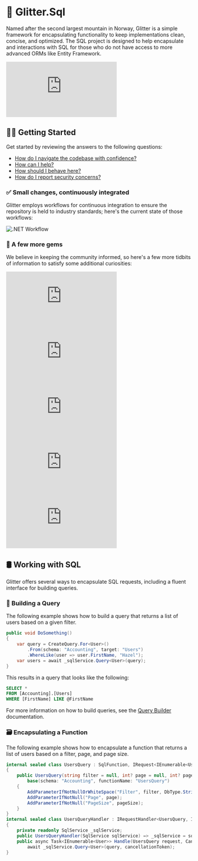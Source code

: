 # 🗻 Glitter.Sql

Named after the second largest mountain in Norway, Glitter is a simple framework for encapsulating functionality to keep implementations clean, concise, and optimized. The SQL project is designed to help encapsulate and interactions with SQL for those who do not have access to more advanced ORMs like Entity Framework.

![License](https://img.shields.io/github/license/tacosontitan/Glitter.Sql?logo=github&style=for-the-badge)

## 💁‍♀️ Getting Started

Get started by reviewing the answers to the following questions:

- [How do I navigate the codebase with confidence?](http://glitter.tacosontitan.com)
- [How can I help?](./CONTRIBUTING.md)
- [How should I behave here?](./CODE_OF_CONDUCT.md)
- [How do I report security concerns?](./SECURITY.md)

### ✅ Small changes, continuously integrated

Glitter employs workflows for continuous integration to ensure the repository is held to industry standards; here's the current state of those workflows:

![.NET Workflow](https://img.shields.io/github/actions/workflow/status/tacosontitan/Glitter.Sql/dotnet.yml?label=Build%20and%20Test&logo=dotnet&style=for-the-badge)

### 💎 A few more gems

We believe in keeping the community informed, so here's a few more tidbits of information to satisfy some additional curiosities:

![Contributors](https://img.shields.io/github/contributors/tacosontitan/Glitter.Sql?logo=github&style=for-the-badge)
![Issues](https://img.shields.io/github/issues/tacosontitan/Glitter.Sql?logo=github&style=for-the-badge)
![Stars](https://img.shields.io/github/stars/tacosontitan/Glitter.Sql?logo=github&style=for-the-badge)
![Size](https://img.shields.io/github/languages/code-size/tacosontitan/Glitter.Sql?logo=github&style=for-the-badge)
![Line Count](https://img.shields.io/tokei/lines/github/tacosontitan/Glitter.Sql?logo=github&style=for-the-badge)

## 🛢️ Working with SQL

Glitter offers several ways to encapsulate SQL requests, including a fluent interface for building queries.

### 📜 Building a Query

The following example shows how to build a query that returns a list of users based on a given filter.

```csharp
public void DoSomething()
{
    var query = CreateQuery.For<User>()
        .From(schema: "Accounting", target: "Users")
        .WhereLike(user => user.FirstName, "Hazel");
    var users = await _sqlService.Query<User>(query);
}
```

This results in a query that looks like the following:

```sql
SELECT *
FROM [Accounting].[Users]
WHERE [FirstName] LIKE @FirstName
```

For more information on how to build queries, see the [Query Builder](https://github.com/tacosontitan/Glitter/wiki) documentation.

### 🗃️ Encapsulating a Function

The following example shows how to encapsulate a function that returns a list of users based on a filter, page, and page size.

```csharp
internal sealed class UsersQuery : SqlFunction, IRequest<IEnumerable<User>>
{
    public UsersQuery(string filter = null, int? page = null, int? pageSize = null) :
        base(schema: "Accounting", functionName: "UsersQuery")
    {
        AddParameterIfNotNullOrWhiteSpace("Filter", filter, DbType.String, size: 255);
        AddParameterIfNotNull("Page", page);
        AddParameterIfNotNull("PageSize", pageSize);
    }
}
internal sealed class UsersQueryHandler : IRequestHandler<UsersQuery, IEnumerable<User>>
{
    private readonly SqlService _sqlService;
    public UsersQueryHandler(SqlService sqlService) => _sqlService = sqlService;
    public async Task<IEnumerable<User>> Handle(UsersQuery request, CancellationToken cancellationToken) =>
        await _sqlService.Query<User>(query, cancellationToken);
}
```
